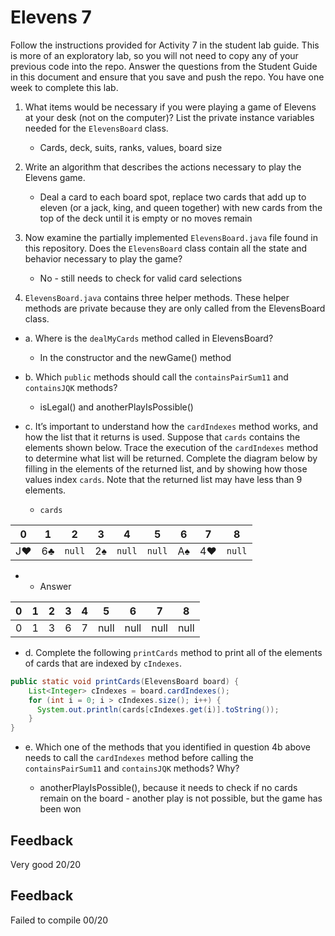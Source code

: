 # Elevens 7

Follow the instructions provided for Activity 7 in the student lab guide. This is more of an exploratory lab, so you will not need to copy any of your previous code into the repo. Answer the questions from the Student Guide in this document and ensure that you save and push the repo. You have one week to complete this lab.

1. What items would be necessary if you were playing a game of Elevens at your desk (not on the computer)? List the private instance variables needed for the `ElevensBoard` class.

    * Cards, deck, suits, ranks, values, board size

2. Write an algorithm that describes the actions necessary to play the Elevens game.

    * Deal a card to each board spot, replace two cards that add up to eleven (or a jack, king, and queen together) with new cards from the top of the deck until it is empty or no moves remain

3. Now examine the partially implemented `ElevensBoard.java` file found in this repository. Does the `ElevensBoard` class contain all the state and behavior necessary to play the game?

    * No - still needs to check for valid card selections

4. `ElevensBoard.java` contains three helper methods. These helper methods are private because they are only called from the ElevensBoard class.

  * a. Where is the `dealMyCards` method called in ElevensBoard?

      * In the constructor and the newGame() method

  * b. Which `public` methods should call the `containsPairSum11` and `containsJQK` methods?

      * isLegal() and anotherPlayIsPossible()

  * c. It’s important to understand how the `cardIndexes` method works, and how the list that it returns is used. Suppose that `cards` contains the elements shown below. Trace the execution of the `cardIndexes` method to determine what list will be returned. Complete the diagram below by filling in the elements of the returned list, and by showing how those values index `cards`. Note that the returned list may have less than 9 elements.

    * `cards`

| 0  | 1  |  2   | 3  |  4   |  5   | 6  | 7  |  8   |
|:--:|:--:|:----:|:--:|:----:|:----:|:--:|:--:|:----:|
| J♥ | 6♣ |`null`| 2♠ |`null`|`null`| A♠ | 4♥ |`null`|

   *  * Answer

| 0  | 1  | 2  | 3  | 4  | 5  | 6  | 7  | 8  |
|:--:|:--:|:--:|:--:|:--:|:--:|:--:|:--:|:--:|
| 0  | 1  | 3  | 6  | 7  |null|null|null|null|

  * d. Complete the following `printCards` method to print all of the elements of cards that are indexed by `cIndexes`.
```java
public static void printCards(ElevensBoard board) {
    List<Integer> cIndexes = board.cardIndexes();
    for (int i = 0; i > cIndexes.size(); i++) {
      System.out.println(cards[cIndexes.get(i)].toString());
    }
}
```

  * e. Which one of the methods that you identified in question 4b above needs to call the `cardIndexes` method before calling the `containsPairSum11` and `containsJQK` methods? Why?

      * anotherPlayIsPossible(), because it needs to check if no cards remain on the board - another play is not possible, but the game has been won

## Feedback
Very good
20/20

## Feedback
Failed to compile
00/20
